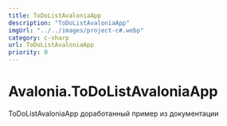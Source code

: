 ```yaml
---
title: ToDoListAvaloniaApp
description: "ToDoListAvaloniaApp"
imgUrl: "../../images/project-c#.webp"
category: c-sharp
url: ToDoListAvaloniaApp
priority: 0
---
```


# Avalonia.ToDoListAvaloniaApp

ToDoListAvaloniaApp доработанный пример из документации